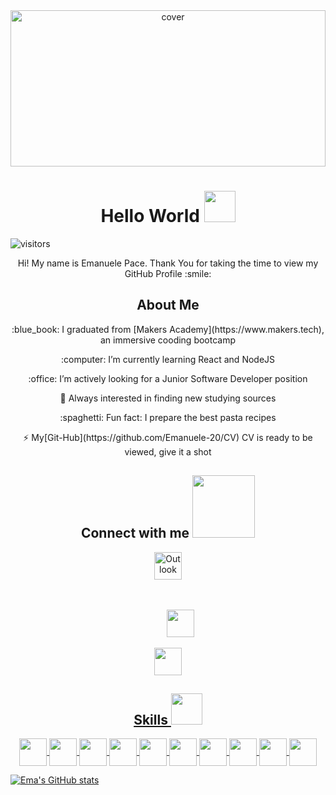

<div align="center">
<img width="100%" height = "250px" src="https://cdn.pixabay.com/photo/2018/01/14/23/12/nature-3082832_1280.jpg" alt="cover" />
</div>

<h1 align='center'> Hello World <img src = "https://raw.githubusercontent.com/MartinHeinz/MartinHeinz/master/wave.gif" width = 50px> </h1>
<p align='center'>

![visitors](https://visitor-badge.glitch.me/badge?page_id=https://github.com/Emanuele-20.https://github.com/Emanuele-20)

</p>
<div align='center' size='50px'> Hi! My name is Emanuele Pace. Thank You for taking the time to view my GitHub Profile :smile: 

<h2> About Me </h2>

<p/>:blue_book: I graduated from [Makers Academy](https://www.makers.tech), an immersive cooding bootcamp
<p/>:computer: I’m currently learning React and NodeJS
<p/>:office: I’m actively looking for a Junior Software Developer position
<p/>🤔 Always interested in finding new studying sources
<p/>:spaghetti: Fun fact: I prepare the best pasta recipes
<p/> ⚡ My[Git-Hub](https://github.com/Emanuele-20/CV) CV is ready to be viewed, give it a shot

<h2 align='center'> Connect with me <img src='https://raw.githubusercontent.com/ShahriarShafin/ShahriarShafin/main/Assets/handshake.gif' width="100px"> </h2>

<!-- <p align = 'center'> -->
  
<a style="padding: 20px" href ='mailto:emanuele.10@outlook.com'> <img alt="Outlook" width="44px" src="https://upload.wikimedia.org/wikipedia/commons/4/48/Outlook.com_icon.svg"/>  
  
<a href = 'https://www.linkedin.com/in/https://www.linkedin.com/in/emanuele-pace10/'> <img width = '44px'  src="https://raw.githubusercontent.com/rahulbanerjee26/githubAboutMeGenerator/main/icons/linked-in-alt.svg"/>  
  
<a href = 'https://www.github.com/https://github.com/Emanuele-20'> <img width = '44px' src="https://raw.githubusercontent.com/rahulbanerjee26/githubAboutMeGenerator/main/icons/github.svg"/>


</p>


</div>

<h2 align='center'> Skills <img src = "https://media2.giphy.com/media/QssGEmpkyEOhBCb7e1/giphy.gif?cid=ecf05e47a0n3gi1bfqntqmob8g9aid1oyj2wr3ds3mg700bl&rid=giphy.gif" width = 50px> </h2>
<p align = 'center'>
<img width ='44px' align='center' src ='https://raw.githubusercontent.com/rahulbanerjee26/githubAboutMeGenerator/main/icons/html.svg'>
<img width ='44px' align='center' src ='https://raw.githubusercontent.com/rahulbanerjee26/githubAboutMeGenerator/main/icons/css.svg'>
<img width ='44px' align='center' src ='https://raw.githubusercontent.com/rahulbanerjee26/githubAboutMeGenerator/main/icons/javascript.svg'>
<img width ='44px' align='center' src ='https://raw.githubusercontent.com/rahulbanerjee26/githubAboutMeGenerator/main/icons/nodejs.svg'>
<img width ='44px' align='center' src ='https://raw.githubusercontent.com/rahulbanerjee26/githubAboutMeGenerator/main/icons/reactjs.svg'>
<img width ='44px' align='center' src ='https://raw.githubusercontent.com/rahulbanerjee26/githubAboutMeGenerator/main/icons/ruby.svg'>
<img width ='44px' align='center' src ='https://raw.githubusercontent.com/rahulbanerjee26/githubAboutMeGenerator/main/icons/jasmine.svg'>
<img width ='44px' align='center' src ='https://raw.githubusercontent.com/rahulbanerjee26/githubAboutMeGenerator/main/icons/jest.svg'>
<img width ='44px' align='center' src ='https://raw.githubusercontent.com/rahulbanerjee26/githubAboutMeGenerator/main/icons/git.svg'>
<img width ='44px' align='center' src ='https://raw.githubusercontent.com/rahulbanerjee26/githubAboutMeGenerator/main/icons/github.svg'>
<br>
</p>





[![Ema's GitHub stats](https://github-readme-stats.vercel.app/api?username=Emanuele-20)](https://github.com/anuraghazra/github-readme-stats)

